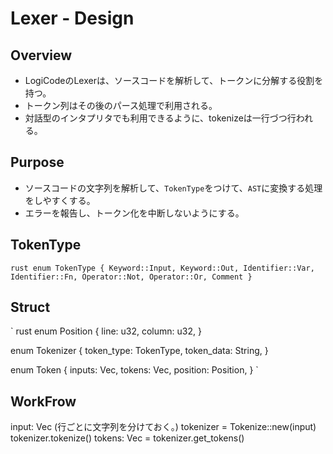 # Lexer - Design
## Overview
- LogiCodeのLexerは、ソースコードを解析して、トークンに分解する役割を持つ。
- トークン列はその後のパース処理で利用される。
- 対話型のインタプリタでも利用できるように、tokenizeは一行づつ行われる。

## Purpose
- ソースコードの文字列を解析して、`TokenType`をつけて、`AST`に変換する処理をしやすくする。
- エラーを報告し、トークン化を中断しないようにする。

## TokenType
` rust
enum TokenType {
  Keyword::Input,
  Keyword::Out,
  Identifier::Var,
  Identifier::Fn,
  Operator::Not,
  Operator::Or,
  Comment
}
`

## Struct
` rust
enum Position {
  line: u32,
  column: u32,
}

enum Tokenizer {
  token_type: TokenType,
  token_data: String,
}

enum Token {
 inputs: Vec<String>,
 tokens: Vec<Token>,
 position: Position,
}
`

## WorkFrow
input: Vec<String> (行ごとに文字列を分けておく。)
tokenizer = Tokenize::new(input)
tokenizer.tokenize()
tokens: Vec<Token> = tokenizer.get_tokens()
